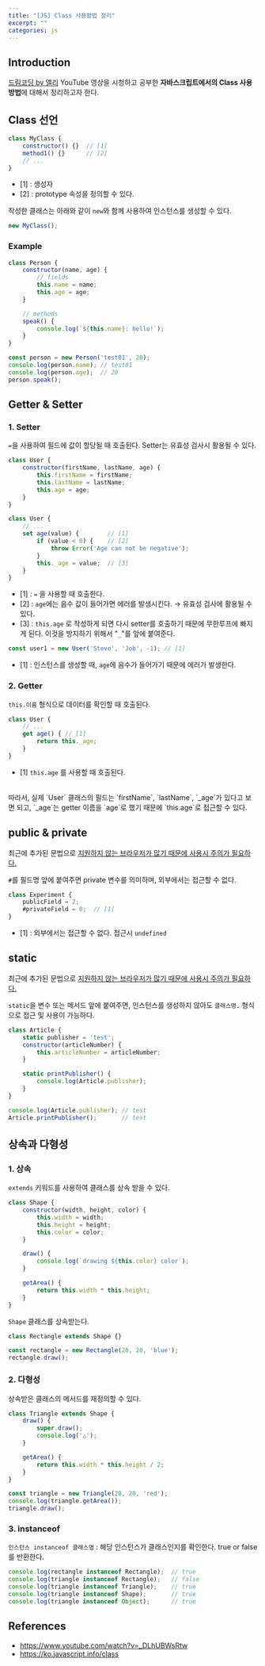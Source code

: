 ```yaml
---
title: "[JS] Class 사용방법 정리"
excerpt: ""
categories: js
---
```

## Introduction
[드림코딩 by 엘리](https://www.youtube.com/watch?v=_DLhUBWsRtw) YouTube 영상을 시청하고 공부한 
**자바스크립트에서의 Class 사용방법**에 대해서 정리하고자 한다.

## Class 선언
```js
class MyClass {
    constructor() {}  // [1]
    method1() {}      // [2] 
    // ...
}
```
- [1] : 생성자
- [2] : prototype 속성을 정의할 수 있다.

작성한 클래스는 아래와 같이 `new`와 함께 사용하여 인스턴스를 생성할 수 있다. 
```js
new MyClass();
```

### Example
```js
class Person {
    constructor(name, age) {
        // fields
        this.name = name;
        this.age = age;
    }

    // methods
    speak() {
        console.log(`${this.name}: hello!`);
    }
}
```

```js
const person = new Person('test01', 20);
console.log(person.name); // test01
console.log(person.age);  // 20
person.speak();
```


## Getter & Setter
### 1. Setter
`=`을 사용하여 필드에 값이 할당될 때 호출된다. Setter는 유효성 검사시 활용될 수 있다.

```js
class User {
    constructor(firstName, lastName, age) {
        this.firstName = firstName;
        this.lastName = lastName;
        this.age = age;
    }    
}
```

```js
class User {
    // ...
    set age(value) {        // [1]
        if (value < 0) {    // [2]
            throw Error('Age can not be negative');
        }
        this._age = value;  // [3] 
    }
}
```
- [1] : `=` 을 사용할 때 호출한다.
- [2] : `age`에는 음수 값이 들어가면 에러를 발생시킨다. → 유효성 검사에 활용될 수 있다.  
- [3] : `this.age` 로 작성하게 되면 다시 setter를 호출하기 때문에 무한루프에 빠지게 된다. 이것을 방지하기 위해서 "`_`"를 앞에 붙여준다. 

```js
const user1 = new User('Steve', 'Job', -1); // [1]
```
- [1] : 인스턴스를 생성할 때, `age`에 음수가 들어가기 때문에 에러가 발생한다.

### 2. Getter
`this.이름` 형식으로 데이터를 확인할 때 호출된다.

```js
class User {
    // ...
    get age() { // [1]
        return this._age;
    }
}
```
- [1] `this.age` 를 사용할 때 호출된다.

<br>
따라서, 실제 `User` 클래스의 필드는 `firstName`, `lastName`, `_age`가 있다고 보면 되고, `_age`는 getter 이름을 `age`로 했기 때문에 `this.age`로 접근할 수 있다.

## public & private
최근에 추가된 문법으로 <u>지원하지 않는 브라우저가 많기 때문에 사용시 주의가 필요하다.</u>

`#`를 필드명 앞에 붙여주면 private 변수를 의미하며, 외부에서는 접근할 수 없다.

```js
class Experiment {
    publicField = 2;
    #privateField = 0;  // [1] 
}
```
- [1] : 외부에서는 접근할 수 없다. 접근시 `undefined`

## static
최근에 추가된 문법으로 <u>지원하지 않는 브라우저가 많기 때문에 사용시 주의가 필요하다.</u>

`static`을 변수 또는 메서드 앞에 붙여주면, 인스턴스를 생성하지 않아도 `클래스명.` 형식으로 접근 및 사용이 가능하다.

```js
class Article {
    static publisher = 'test';
    constructor(articleNumber) {
        this.articleNumber = articleNumber;
    }

    static printPublisher() {
        console.log(Article.publisher);
    }
}
```

```js
console.log(Article.publisher); // test
Article.printPublisher();       // test
```

## 상속과 다형성
### 1. 상속
`extends` 키워드를 사용하여 클래스를 상속 받을 수 있다.
```js
class Shape {
    constructor(width, height, color) {
        this.width = width;
        this.height = height;
        this.color = color;
    }

    draw() {
        console.log(`drawing ${this.color} color`);
    }

    getArea() {
        return this.width * this.height;
    }
}
```

`Shape` 클래스를 상속받는다.
```js
class Rectangle extends Shape {}
```

```js
const rectangle = new Rectangle(20, 20, 'blue');
rectangle.draw();
```

### 2. 다형성
상속받은 클래스의 메서드를 재정의할 수 있다.
```js
class Triangle extends Shape {
    draw() {
        super.draw();
        console.log('△');
    }

    getArea() {
        return this.width * this.height / 2;
    }
}
```

```js
const triangle = new Triangle(20, 20, 'red');
console.log(triangle.getArea());
triangle.draw();
```

### 3. instanceof
`인스턴스 instanceof 클래스명` : 해당 인스턴스가 클래스인지를 확인한다. true or false를 반환한다.
```js
console.log(rectangle instanceof Rectangle);  // true
console.log(triangle instanceof Rectangle);   // false
console.log(triangle instanceof Triangle);    // true
console.log(triangle instanceof Shape);       // true
console.log(triangle instanceof Object);      // true
```

## References
- <https://www.youtube.com/watch?v=_DLhUBWsRtw>
- <https://ko.javascript.info/class>